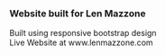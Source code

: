 <h3> Website built for Len Mazzone </h3>

<p>
 Built using responsive bootstrap design
<br>
Live Website at www.lenmazzone.com
</p>
